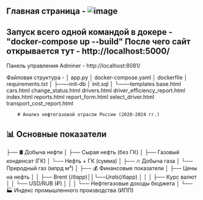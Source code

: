 Главная страница - ![image](https://github.com/user-attachments/assets/165a0189-c59f-4572-8de7-dda6519cd219)
-------------------------------------------------------------------------------------------------------------
Запуск всего одной командой в докере - "docker-compose up --build"
После чего сайт открывается тут - http://localhost:5000/
-------------------------------------------------------------------------------------------------------------
Панель управления Adminer -  http://localhost:8081/

Файловая структура -
│   app.py
│   docker-compose.yaml
│   dockerfile
│   requirements.txt
│
├───init-db
│       init.sql
│
└───templates
        base.html
        cars.html
        change_status.html
        drivers.html
        driver_efficiency_report.html
        index.html
        reports.html
        report_form.html
        select_driver.html
        transport_cost_report.html

        # Анализ нефтегазовой отрасли России (2020-2024 гг.)

## 📊 Основные показатели
├── 🛢 Добыча нефти
│   ├── Сырая нефть (без ГК)
│   ├── Газовый конденсат (ГК)
│   └── Нефть + ГК (сумма)
│
├── 🔥 Добыча газа
│   └── Природный газ (млрд м³)
│
├── 💰 Финансовые показатели
│   ├── Цены на нефть
│   │   ├── Brent ($/барр)
│   │   └── Urals ($/барр)
│   │
│   ├── Курс валют
│   │   └── USD/RUB (₽)
│   │
│   └── Нефтегазовые доходы бюджета
│
└── 🏭 Индекс промышленного производства (ИПП)



